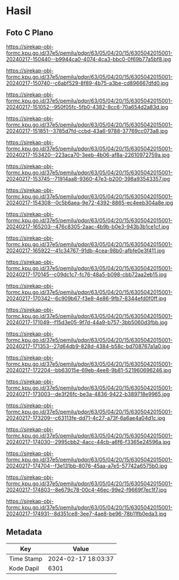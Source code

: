 # Hasil

## Foto C Plano

https://sirekap-obj-formc.kpu.go.id/37e5/pemilu/pdpr/63/05/04/20/15/6305042015001-20240217-150440--b9944ca0-4074-4ca3-bbc0-0f69b77a5bf8.jpg

https://sirekap-obj-formc.kpu.go.id/37e5/pemilu/pdpr/63/05/04/20/15/6305042015001-20240217-150740--c6abf529-8f89-4b75-a3be-cd896667dfd0.jpg

https://sirekap-obj-formc.kpu.go.id/37e5/pemilu/pdpr/63/05/04/20/15/6305042015001-20240217-151052--950f05fc-5fb0-4382-8cc6-70a654d2a83d.jpg

https://sirekap-obj-formc.kpu.go.id/37e5/pemilu/pdpr/63/05/04/20/15/6305042015001-20240217-151851--3785d7fd-ccbd-43a6-9788-37769cc073a8.jpg

https://sirekap-obj-formc.kpu.go.id/37e5/pemilu/pdpr/63/05/04/20/15/6305042015001-20240217-153420--223aca70-3eeb-4b06-af8a-22610972759a.jpg

https://sirekap-obj-formc.kpu.go.id/37e5/pemilu/pdpr/63/05/04/20/15/6305042015001-20240217-153745--71914aa8-9360-47e3-b200-398a93543357.jpg

https://sirekap-obj-formc.kpu.go.id/37e5/pemilu/pdpr/63/05/04/20/15/6305042015001-20240217-154308--0c5b6aea-9e72-4392-8865-ec4eeb304a8e.jpg

https://sirekap-obj-formc.kpu.go.id/37e5/pemilu/pdpr/63/05/04/20/15/6305042015001-20240217-165203--476c8305-2aac-4b9b-b0e3-943b3b1ce1cf.jpg

https://sirekap-obj-formc.kpu.go.id/37e5/pemilu/pdpr/63/05/04/20/15/6305042015001-20240217-165922--41c34767-91db-4cea-98b0-afbfe0e3f411.jpg

https://sirekap-obj-formc.kpu.go.id/37e5/pemilu/pdpr/63/05/04/20/15/6305042015001-20240217-170145--c09dc1c7-fc76-48a5-b098-cbb72aa2eb15.jpg

https://sirekap-obj-formc.kpu.go.id/37e5/pemilu/pdpr/63/05/04/20/15/6305042015001-20240217-170342--6c909b67-f3e8-4e86-9fb7-8344efd0f0ff.jpg

https://sirekap-obj-formc.kpu.go.id/37e5/pemilu/pdpr/63/05/04/20/15/6305042015001-20240217-171049--f15d3e05-9f7d-44a9-b757-3bb5060d3fbb.jpg

https://sirekap-obj-formc.kpu.go.id/37e5/pemilu/pdpr/63/05/04/20/15/6305042015001-20240217-171353--27d64db9-828d-4384-b58c-bd708767a1a0.jpg

https://sirekap-obj-formc.kpu.go.id/37e5/pemilu/pdpr/63/05/04/20/15/6305042015001-20240217-172204--bb63015e-69eb-4ee8-9b81-521960696246.jpg

https://sirekap-obj-formc.kpu.go.id/37e5/pemilu/pdpr/63/05/04/20/15/6305042015001-20240217-173003--de3f26fc-be3a-4836-9422-b389718e9965.jpg

https://sirekap-obj-formc.kpu.go.id/37e5/pemilu/pdpr/63/05/04/20/15/6305042015001-20240217-173209--c63113fe-dd71-4c27-a73f-6a6ae4a04d1c.jpg

https://sirekap-obj-formc.kpu.go.id/37e5/pemilu/pdpr/63/05/04/20/15/6305042015001-20240217-174030--2995cbb2-4acc-44cb-a6f6-f3365e24596a.jpg

https://sirekap-obj-formc.kpu.go.id/37e5/pemilu/pdpr/63/05/04/20/15/6305042015001-20240217-174704--f3e131bb-8076-45aa-a7e5-57742a6575b0.jpg

https://sirekap-obj-formc.kpu.go.id/37e5/pemilu/pdpr/63/05/04/20/15/6305042015001-20240217-174803--8e679c78-00c4-46ec-99e2-f9669f7ec1f7.jpg

https://sirekap-obj-formc.kpu.go.id/37e5/pemilu/pdpr/63/05/04/20/15/6305042015001-20240217-174931--8d351ce8-3ee7-4ae8-be96-78b11fb0eda3.jpg


## Metadata

| Key        | Value               |
| ---------- | ------------------- |
| Time Stamp | 2024-02-17 18:03:37 |
| Kode Dapil | 6301                |



